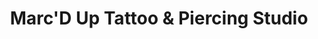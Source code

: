 ---
title: "Marc'D Up Tattoo & Piercing Studio"
url: /bridgeview/marcd-up-tattoo-and-piercing-studio/
shop: tattoo
---